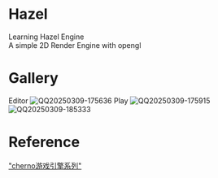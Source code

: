 # Hazel
Learning Hazel Engine <br/>
A simple 2D Render Engine with opengl

# Gallery
Editor
![QQ20250309-175636](https://github.com/user-attachments/assets/73527170-26f5-45ba-bfa8-beba900123ce)
Play
![QQ20250309-175915](https://github.com/user-attachments/assets/b3669b33-32b5-4dd4-82fe-e92535424802)
![QQ20250309-185333](https://github.com/user-attachments/assets/8f6f40ac-2916-4d0b-a98c-e683b05497a9)


# Reference
["cherno游戏引擎系列"](https://www.youtube.com/watch?v=JxIZbV_XjAs&list=PLlrATfBNZ98dC-V-N3m0Go4deliWHPFwT&index=1)
